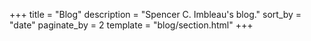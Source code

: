 +++
title = "Blog"
description = "Spencer C. Imbleau's blog."
sort_by = "date"
paginate_by = 2
template = "blog/section.html"
+++
